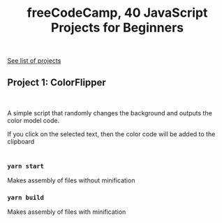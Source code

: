<h1 align="center">freeCodeCamp, 40 JavaScript Projects for Beginners</h1>
<br/>

[See list of projects](https://www.freecodecamp.org/news/javascript-projects-for-beginners)
<br/>

<h2>Project 1: ColorFlipper</h2>
<br/>

A simple script that randomly changes the background and outputs the color model code.

If you click on the selected text, then the color code will be added to the clipboard
<br/>
<br/>

### `yarn start`

Makes assembly of files without minification

### `yarn build`

Makes assembly of files with minification
